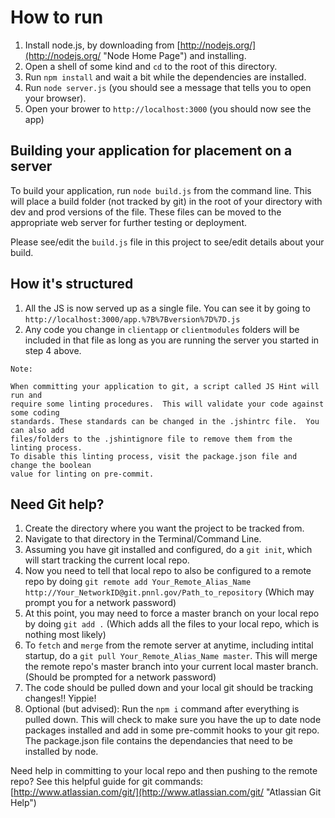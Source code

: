 # How to run

1. Install node.js, by downloading from [http://nodejs.org/](http://nodejs.org/ "Node Home Page") and installing.
2. Open a shell of some kind and `cd` to the root of this directory.
3. Run `npm install` and wait a bit while the dependencies are installed.
4. Run `node server.js` (you should see a message that tells you to open your browser).
5. Open your brower to `http://localhost:3000` (you should now see the app)

## Building your application for placement on a server
 To build your application, run `node build.js` from the command line. This will place a build folder (not tracked by git) in the root of your directory with dev and prod versions of the file. These files can be moved to the appropriate web server for further testing or deployment. 

 Please see/edit the `build.js` file in this project to see/edit details about your build.

## How it's structured

1. All the JS is now served up as a single file. You can see it by going to `http://localhost:3000/app.%7B%7Bversion%7D%7D.js`
2. Any code you change in `clientapp` or `clientmodules` folders will be included in that file as long as you are running the server you started in step 4 above.

```
Note: 

When committing your application to git, a script called JS Hint will run and 
require some linting procedures.  This will validate your code against some coding 
standards. These standards can be changed in the .jshintrc file.  You can also add 
files/folders to the .jshintignore file to remove them from the linting process. 
To disable this linting process, visit the package.json file and change the boolean 
value for linting on pre-commit.
```

## Need Git help?
1. Create the directory where you want the project to be tracked from.
2. Navigate to that directory in the Terminal/Command Line.
3. Assuming you have git installed and configured, do a `git init`, which will start tracking the current local repo.
4. Now you need to tell that local repo to also be configured to a remote repo by doing `git remote add Your_Remote_Alias_Name http://Your_NetworkID@git.pnnl.gov/Path_to_repository` (Which may prompt you for a network password)
5. At this point, you may need to force a master branch on your local repo by doing `git add .` (Which adds all the files to your local repo, which is nothing most likely)
6. To `fetch` and `merge` from the remote server at anytime, including intital startup, do a `git pull Your_Remote_Alias_Name master`. This will merge the remote repo's master branch into your current local master branch. (Should be prompted for a network password)
7. The code should be pulled down and your local git should be tracking changes!! Yippie!
8. Optional (but advised): Run the `npm i` command after everything is pulled down.  This will check to make sure you have the up to date node packages installed and add in some pre-commit hooks to your git repo. The package.json file contains the dependancies that need to be installed by node.

Need help in committing to your local repo and then pushing to the remote repo?  See this helpful guide for git commands: [http://www.atlassian.com/git/](http://www.atlassian.com/git/ "Atlassian Git Help")